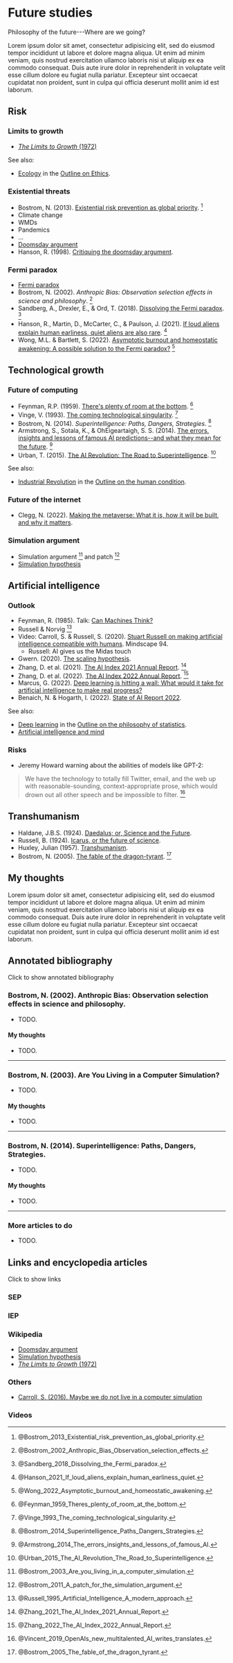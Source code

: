 Future studies
================================================================================

Philosophy of the future---Where are we going?

Lorem ipsum dolor sit amet, consectetur adipisicing elit, sed do eiusmod tempor
incididunt ut labore et dolore magna aliqua. Ut enim ad minim veniam, quis
nostrud exercitation ullamco laboris nisi ut aliquip ex ea commodo consequat.
Duis aute irure dolor in reprehenderit in voluptate velit esse cillum dolore
eu fugiat nulla pariatur. Excepteur sint occaecat cupidatat non proident,
sunt in culpa qui officia deserunt mollit anim id est laborum.


<!-- PAGETOC -->


Risk
--------------------------------------------------------------------------------

### Limits to growth

-   [*The Limits to Growth* (1972)](https://en.wikipedia.org/wiki/The_Limits_to_Growth)

See also:

-   [Ecology](ethics.html#ecology) in the [Outline on Ethics](ethics.html).


### Existential threats

-   Bostrom, N. (2013). [Existential risk prevention as global priority](https://www.existential-risk.org/concept.pdf). [^Bostrom2013]
-   Climate change
-   WMDs
-   Pandemics
-   ...
-   [Doomsday argument](https://en.wikipedia.org/wiki/Doomsday_argument)
-   Hanson, R. (1998). [Critiquing the doomsday argument](https://web.archive.org/web/20050405210231/http://hanson.gmu.edu/nodoom.html).

[^Bostrom2013]: @Bostrom_2013_Existential_risk_prevention_as_global_priority\.


### Fermi paradox

-   [Fermi paradox](https://en.wikipedia.org/wiki/Fermi_paradox)
-   Bostrom, N. (2002). *Anthropic Bias: Observation selection effects in science and philosophy*. [^Bostrom2002]
-   Sandberg, A., Drexler, E., & Ord, T. (2018). [Dissolving the Fermi paradox](https://arxiv.org/abs/1806.02404). [^Sandberg2018]
-   Hanson, R., Martin, D., McCarter, C., & Paulson, J. (2021). [If loud aliens explain human earliness, quiet aliens are also rare](https://iopscience.iop.org/article/10.3847/1538-4357/ac2369). [^Hanson2021]
-   Wong, M.L. & Bartlett, S. (2022). [Asymptotic burnout and homeostatic awakening: A possible solution to the Fermi paradox?](https://royalsocietypublishing.org/doi/full/10.1098/rsif.2022.0029) [^Wong2022]

[^Bostrom2002]: @Bostrom_2002_Anthropic_Bias_Observation_selection_effects\.
[^Hanson2021]: @Hanson_2021_If_loud_aliens_explain_human_earliness_quiet\.
[^Sandberg2018]: @Sandberg_2018_Dissolving_the_Fermi_paradox\.
[^Wong2022]: @Wong_2022_Asymptotic_burnout_and_homeostatic_awakening\.


Technological growth
--------------------------------------------------------------------------------

### Future of computing

-   Feynman, R.P. (1959). [There's plenty of room at the bottom](https://calteches.library.caltech.edu/1976/1/1960Bottom.pdf). [^Feynman1959]
-   Vinge, V. (1993). [The coming technological singularity](https://edoras.sdsu.edu/~vinge/misc/singularity.html). [^Vinge1993]
-   Bostrom, N. (2014). *Superintelligence: Paths, Dangers, Strategies*. [^Bostrom2014]
-   Armstrong, S., Sotala, K., & OhEigeartaigh, S. S. (2014). [The errors, insights and lessons of famous AI predictions--and what they mean for the future](https://www.fhi.ox.ac.uk/wp-content/uploads/FAIC.pdf). [^Armstrong2014]
-   Urban, T. (2015). [The AI Revolution: The Road to Superintelligence](https://waitbutwhy.com/2015/01/artificial-intelligence-revolution-1.html). [^WaitButWhy2015]

See also:

-   [Industrial Revolution](human-condition.html#industrial-revolution)
    in the [Outline on the human condition](human-condition.html).

[^Armstrong2014]: @Armstrong_2014_The_errors_insights_and_lessons_of_famous_AI\.
[^Feynman1959]: @Feynman_1959_Theres_plenty_of_room_at_the_bottom\.
[^Bostrom2014]: @Bostrom_2014_Superintelligence_Paths_Dangers_Strategies\.
[^Vinge1993]: @Vinge_1993_The_coming_technological_singularity\.
[^WaitButWhy2015]: @Urban_2015_The_AI_Revolution_The_Road_to_Superintelligence\.


### Future of the internet

-   Clegg, N. (2022). [Making the metaverse: What it is, how it will be built, and why it matters](https://nickclegg.medium.com/making-the-metaverse-what-it-is-how-it-will-be-built-and-why-it-matters-3710f7570b04).


### Simulation argument

-   Simulation argument [^Bostrom2003] and patch [^Bostrom2011]
-   [Simulation hypothesis](https://en.wikipedia.org/wiki/Simulation_hypothesis)

[^Bostrom2003]: @Bostrom_2003_Are_you_living_in_a_computer_simulation\.
[^Bostrom2011]: @Bostrom_2011_A_patch_for_the_simulation_argument\.


Artificial intelligence
--------------------------------------------------------------------------------

### Outlook

-   Feynman, R. (1985). Talk: [Can Machines Think?](https://www.youtube.com/watch?v=ipRvjS7q1DI)
-   Russell & Norvig [^Russell1995]
-   Video: Carroll, S. & Russell, S. (2020). [Stuart Russell on making artificial intelligence compatible with humans](https://www.youtube.com/watch?v=txGYG60TICA). Mindscape 94.
    -   Russell: AI gives us the Midas touch
-   Gwern. (2020). [The scaling hypothesis](https://www.gwern.net/Scaling-hypothesis#scaling-hypothesis).
-   Zhang, D. et al. (2021). [The AI Index 2021 Annual Report](https://arxiv.org/abs/2103.06312). [^Zhang2021]
-   Zhang, D. et al. (2022). [The AI Index 2022 Annual Report](https://aiindex.stanford.edu/wp-content/uploads/2022/03/2022-AI-Index-Report_Master.pdf). [^Zhang2022]
-   Marcus, G. (2022). [Deep learning is hitting a wall: What would it take for artificial intelligence to make real progress?](https://nautil.us/deep-learning-is-hitting-a-wall-14467/)
-   Benaich, N. & Hogarth, I. (2022). [State of AI Report 2022](https://www.stateof.ai/2022-report-launch.html).

See also:

-   [Deep learning](statistics.html#deep-learning)
    in the [Outline on the philosophy of statistics](statistics.html).
-   [Artificial intelligence and mind](mind.html#artificial-intelligence-and-mind)

[^Russell1995]: @Russell_1995_Artificial_Intelligence_A_modern_approach\.
[^Zhang2021]: @Zhang_2021_The_AI_Index_2021_Annual_Report\.
[^Zhang2022]: @Zhang_2022_The_AI_Index_2022_Annual_Report\.


### Risks

-   Jeremy Howard warning about the abilities of models like GPT-2:  

>   We have the technology to totally fill Twitter, email, and the web up with reasonable-sounding,
>   context-appropriate prose, which would drown out all other speech and be impossible to filter. [^Vincent2019]

[^Vincent2019]: @Vincent_2019_OpenAIs_new_multitalented_AI_writes_translates\.


Transhumanism
--------------------------------------------------------------------------------

-   Haldane, J.B.S. (1924). [Daedalus; or, Science and the Future](http://bactra.org/Daedalus.html).
-   Russell, B. (1924). [Icarus, or the future of science](http://bactra.org/Icarus.html).
-   Huxley, Julian (1957). [Transhumanism](https://web.archive.org/web/20160625132722/http://www.transhumanism.org/index.php/WTA/more/huxley).
-   Bostrom, N. (2005). [The fable of the dragon-tyrant](https://www.nickbostrom.com/fable/dragon.html). [^Bostrom2005]

[^Bostrom2005]: @Bostrom_2005_The_fable_of_the_dragon_tyrant\.


My thoughts
--------------------------------------------------------------------------------

Lorem ipsum dolor sit amet, consectetur adipisicing elit, sed do eiusmod tempor
incididunt ut labore et dolore magna aliqua. Ut enim ad minim veniam, quis
nostrud exercitation ullamco laboris nisi ut aliquip ex ea commodo consequat.
Duis aute irure dolor in reprehenderit in voluptate velit esse cillum dolore
eu fugiat nulla pariatur. Excepteur sint occaecat cupidatat non proident,
sunt in culpa qui officia deserunt mollit anim id est laborum.


Annotated bibliography
--------------------------------------------------------------------------------

<div class="clickmore"><a id="link:annotated_bibliography" class="closed" onclick="toggle_more('annotated_bibliography')">
Click to show annotated bibliography
</a></div>
<div id="annotated_bibliography" class="more">

### Bostrom, N. (2002). Anthropic Bias: Observation selection effects in science and philosophy.

-   TODO.

#### My thoughts

-   TODO.


--------------------------------------------------------------------------------

### Bostrom, N. (2003). Are You Living in a Computer Simulation?

-   TODO.

#### My thoughts

-   TODO.


--------------------------------------------------------------------------------

### Bostrom, N. (2014). Superintelligence: Paths, Dangers, Strategies.

-   TODO.

#### My thoughts

-   TODO.


--------------------------------------------------------------------------------

### More articles to do

-   TODO.

</div>


Links and encyclopedia articles
--------------------------------------------------------------------------------

<div class="clickmore"><a id="link:encyclopedia_articles" class="closed" onclick="toggle_more('encyclopedia_articles')">
Click to show links
</a></div>
<div id="encyclopedia_articles" class="more">

### SEP

### IEP

### Wikipedia

-   [Doomsday argument](https://en.wikipedia.org/wiki/Doomsday_argument)
-   [Simulation hypothesis](https://en.wikipedia.org/wiki/Simulation_hypothesis)
-   [*The Limits to Growth* (1972)](https://en.wikipedia.org/wiki/The_Limits_to_Growth)

### Others

-   [Carroll, S. (2016). Maybe we do not live in a computer simulation](http://www.preposterousuniverse.com/blog/2016/08/22/maybe-we-do-not-live-in-a-simulation-the-resolution-conundrum/)

### Videos

</div>

<!-- REFERENCES -->
